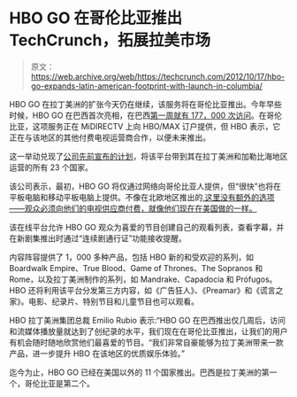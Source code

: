 # HBO GO 在哥伦比亚推出 TechCrunch，拓展拉美市场

> 原文：<https://web.archive.org/web/https://techcrunch.com/2012/10/17/hbo-go-expands-latin-american-footprint-with-launch-in-columbia/>

HBO GO 在拉丁美洲的扩张今天仍在继续，该服务将在哥伦比亚推出。今年早些时候，HBO GO 在巴西首次亮相，在巴西[第一周就有 177，000 次访问](https://web.archive.org/web/20221007041259/http://nextvlatam.com/index.php/5-otts/hbo-go-brazil-had-over-177000-visits-in-a-week/)。在哥伦比亚，这项服务正在 MiDIRECTV 上向 HBO/MAX 订户提供，但 HBO 表示，它正在与该地区的其他付费电视运营商合作，以便未来推出。

这一举动兑现了[公司先前宣布的计划](https://web.archive.org/web/20221007041259/http://www.variety.com/article/VR1118042900?refCatId=19)，将该平台带到其在拉丁美洲和加勒比海地区运营的所有 23 个国家。

该公司表示，最初，HBO GO 将仅通过网络向哥伦比亚人提供，但“很快”也将在平板电脑和移动平板电脑上提供。不像在北欧地区推出的[,这里没有额外的选项——观众必须向他们的电视供应商付费，就像他们现在在美国做的一样。](https://web.archive.org/web/20221007041259/https://beta.techcrunch.com/2012/08/30/hbo-netflix-nordics/)

该在线平台允许 HBO GO 观众为喜爱的节目创建自己的观看列表，查看字幕，并在新剧集推出时通过“连续剧通行证”功能接收提醒。

内容阵容提供了 1，000 多种产品，包括 HBO 新的和受欢迎的系列，如 Boardwalk Empire、True Blood、Game of Thrones、The Sopranos 和 Rome，以及拉丁美洲制作的系列，如 Mandrake、Capadocia 和 Prófugos。HBO 还将利用该平台分发第三方内容，如《广告狂人》、《Preamar》和《谎言之家》。电影、纪录片、特别节目和儿童节目也可以观看。

HBO 拉丁美洲集团总裁 Emilio Rubio 表示:“HBO GO 在巴西推出仅几周后，访问和流媒体播放量就达到了创纪录的水平，我们现在在哥伦比亚推出，让我们的用户有机会随时随地欣赏他们最喜爱的节目。“我们非常自豪能够为拉丁美洲带来一款产品，进一步提升 HBO 在该地区的优质娱乐体验。”

迄今为止，HBO GO 已经在美国以外的 11 个国家推出。巴西是拉丁美洲的第一个，哥伦比亚是第二个。